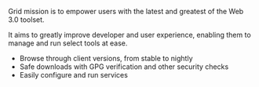 Grid mission is to empower users with the latest and greatest of the Web 3.0 toolset. 

It aims to greatly improve developer and user experience, enabling them to manage and run select tools at ease.

- Browse through client versions, from stable to nightly
- Safe downloads with GPG verification and other security checks
- Easily configure and run services

